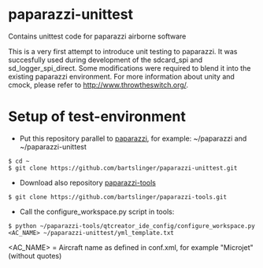 # paparazzi-unittest
Contains unittest code for paparazzi airborne software

This is a very first attempt to introduce unit testing to paparazzi. It was succesfully used during development of the sdcard_spi and sd_logger_spi_direct. Some modifications were required to blend it into the existing paparazzi environment. For more information about unity and cmock, please refer to http://www.throwtheswitch.org/.

# Setup of test-environment
* Put this repository parallel to [paparazzi](https://github.com/paparazzi/paparazzi), for example: ~/paparazzi and ~/paparazzi-unittest
```
$ cd ~
$ git clone https://github.com/bartslinger/paparazzi-unittest.git
```
* Download also repository [paparazzi-tools](https://github.com/bartslinger/paparazzi-tools)
```
$ git clone https://github.com/bartslinger/paparazzi-tools.git
```
* Call the configure_workspace.py script in tools:
```
$ python ~/paparazzi-tools/qtcreator_ide_config/configure_workspace.py <AC_NAME> ~/paparazzi-unittest/yml_template.txt
```
\<AC_NAME\> = Aircraft name as defined in conf.xml, for example "Microjet" (without quotes)
